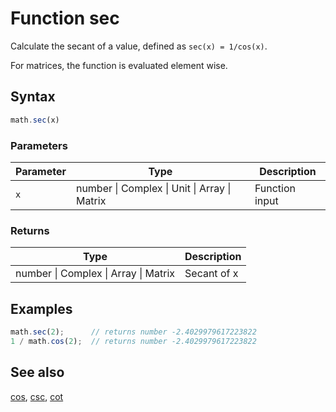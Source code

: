 <!-- Note: This file is automatically generated from source code comments. Changes made in this file will be overridden. -->

# Function sec

Calculate the secant of a value, defined as `sec(x) = 1/cos(x)`.

For matrices, the function is evaluated element wise.


## Syntax

```js
math.sec(x)
```

### Parameters

Parameter | Type | Description
--------- | ---- | -----------
`x` | number &#124; Complex &#124; Unit &#124; Array &#124; Matrix | Function input

### Returns

Type | Description
---- | -----------
number &#124; Complex &#124; Array &#124; Matrix | Secant of x


## Examples

```js
math.sec(2);      // returns number -2.4029979617223822
1 / math.cos(2);  // returns number -2.4029979617223822
```


## See also

[cos](cos.md),
[csc](csc.md),
[cot](cot.md)
